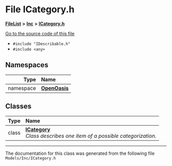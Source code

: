 

# File ICategory.h



[**FileList**](files.md) **>** [**Inc**](dir_e48a3e9a07fc2444cdac51c67822643f.md) **>** [**ICategory.h**](_i_category_8h.md)

[Go to the source code of this file](_i_category_8h_source.md)



* `#include "IDescribable.h"`
* `#include <any>`













## Namespaces

| Type | Name |
| ---: | :--- |
| namespace | [**OpenOasis**](namespace_open_oasis.md) <br> |


## Classes

| Type | Name |
| ---: | :--- |
| class | [**ICategory**](class_open_oasis_1_1_i_category.md) <br>_Class describes one item of a possible categorization._  |



















































------------------------------
The documentation for this class was generated from the following file `Models/Inc/ICategory.h`

